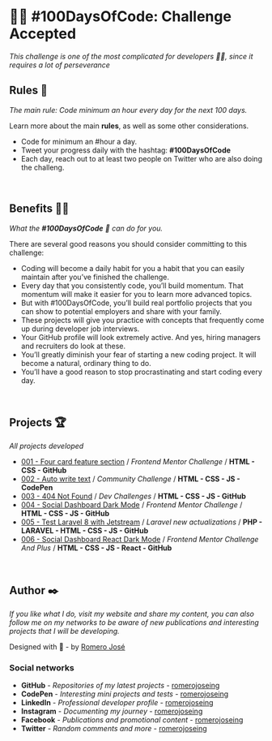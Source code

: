 # 🐱‍👤 #100DaysOfCode: Challenge Accepted

_This challenge is one of the most complicated for developers 👨‍💻, since it requires a lot of perseverance_

## Rules 📐

_The main rule: Code minimum an hour every day for the next 100 days._

Learn more about the main **rules**, as well as some other considerations.

* Code for minimum an #hour a day.
* Tweet your progress daily with the hashtag: **#100DaysOfCode**
* Each day, reach out to at least two people on Twitter who are also doing the challeng.

<br>

## Benefits 🐱‍🏍

_What the **#100DaysOfCode** 💪 can do for you._

There are several good reasons you should consider committing to this challenge:

* Coding will become a daily habit for you a habit that you can easily maintain after you’ve finished the challenge.
* Every day that you consistently code, you’ll build momentum. That momentum will make it easier for you to learn more advanced topics.
* But with #100DaysOfCode, you’ll build real portfolio projects that you can show to potential employers and share with your family.
* These projects will give you practice with concepts that frequently come up during developer job interviews.
* Your GitHub profile will look extremely active. And yes, hiring managers and recruiters do look at these.
* You’ll greatly diminish your fear of starting a new coding project. It will become a natural, ordinary thing to do.
* You’ll have a good reason to stop procrastinating and start coding every day.

<br>

## Projects 🏆

_All projects developed_

* [001 - Four card feature section](https://github.com/romerojoseing/challenge-cards-section) / *Frontend Mentor Challenge* / **HTML - CSS - GitHub**
* [002 - Auto write text](https://codepen.io/romerojoseing/pen/xxVNrVy) / *Community Challenge* / **HTML - CSS - JS - CodePen**
* [003 - 404 Not Found](https://github.com/romerojoseing/challenge-404-Not-Found) / *Dev Challenges* / **HTML - CSS - JS - GitHub**
* [004 - Social Dashboard Dark Mode](https://github.com/romerojoseing/social-dashboard) / *Frontend Mentor Challenge* / **HTML - CSS - JS - GitHub**
* [005 - Test Laravel 8 with Jetstream](https://github.com/romerojoseing/laravel-jetstream) / *Laravel new actualizations* / **PHP - LARAVEL - HTML - CSS - JS - GitHub**
* [006 - Social Dashboard React Dark Mode](https://github.com/romerojoseing/challenge-social-dashboard) / *Frontend Mentor Challenge And Plus* / **HTML - CSS - JS - React - GitHub**


<br>

## Author ✒️

_If you like what I do, visit my website and share my content, you can also follow me on my networks to be aware of new publications and interesting projects that I will be developing._

Designed with 💖 - by [Romero José](https://romerojose.com/)

### Social networks

* **GitHub** - *Repositories of my latest projects* - [romerojoseing](https://github.com/romerojoseing)
* **CodePen** - *Interesting mini projects and tests* - [romerojoseing](https://codepen.io/romerojoseing)
* **LinkedIn** - *Professional developer profile* - [romerojoseing](https://www.linkedin.com/in/romerojoseing/)
* **Instagram** - *Documenting my journey* - [romerojoseing](https://www.instagram.com/romerojoseing/)
* **Facebook** - *Publications and promotional content* - [romerojoseing](https://www.facebook.com/romerojoseing)
* **Twitter** - *Random comments and more* - [romerojoseing](https://twitter.com/romerojoseing)
